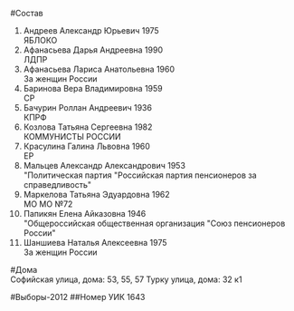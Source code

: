 #Состав
1. Андреев Александр Юрьевич 1975   
    ЯБЛОКО
2. Афанасьева Дарья Андреевна 1990   
    ЛДПР
3. Афанасьева Лариса Анатольевна 1960   
    За женщин России
4. Баринова Вера Владимировна 1959   
    СР
5. Бачурин Роллан Андреевич 1936   
    КПРФ
6. Козлова Татьяна Сергеевна 1982   
    КОММУНИСТЫ РОССИИ
7. Красулина Галина Львовна 1960   
    ЕР
8. Мальцев Александр Александрович 1953   
    "Политическая партия "Российская партия пенсионеров за справедливость"
9. Маркелова Татьяна Эдуардовна 1962   
    МО МО №72
10. Папикян Елена Айказовна 1946   
    "Общероссийская общественная организация "Союз пенсионеров России"
11. Шаншиева Наталья Алексеевна 1975   
    За женщин России

#Дома  
Софийская улица, дома: 53, 55, 57 Турку улица, дома: 32 к1

#Выборы-2012
##Номер УИК
1643
